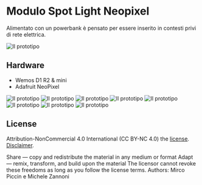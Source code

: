# Modulo Spot Light Neopixel

Alimentato con un powerbank è pensato per essere inserito in contesti privi di rete elettrica.

![Il prototipo](img/spotNeopixel_00.jpg)


## Hardware

- Wemos D1 R2 & mini
- Adafruit NeoPixel

![Il prototipo](img/spotNeopixel_01.png)
![Il prototipo](img/spotNeopixel_02.png)
![Il prototipo](img/spotNeopixel_03.png)
![Il prototipo](img/spotNeopixel_04.png)
![Il prototipo](img/spotNeopixel_05.jpg)
![Il prototipo](img/spotNeopixel_06.jpg)
![Il prototipo](img/spotNeopixel_test_07.jpg)
![Il prototipo](img/spotNeopixel_test_08.jpg)

## License

Attribution-NonCommercial 4.0 International (CC BY-NC 4.0)
the  [license](https://creativecommons.org/licenses/by-nc/4.0/legalcode). [Disclaimer](https://creativecommons.org/licenses/by-nc/4.0/#).

Share — copy and redistribute the material in any medium or format
Adapt — remix, transform, and build upon the material
The licensor cannot revoke these freedoms as long as you follow the license terms.
Authors: Mirco Piccin e Michele Zannoni
